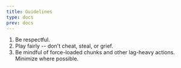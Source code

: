 ```yaml
---
title: Guidelines
type: docs
prev: docs
---
```


1. Be respectful.
2. Play fairly -- don't cheat, steal, or grief.
3. Be mindful of force-loaded chunks and other lag-heavy actions. Minimize where possible.
